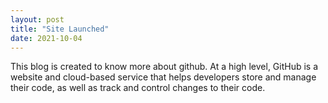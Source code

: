 ```yaml
---
layout: post
title: "Site Launched"
date: 2021-10-04
---
```

This blog is created to know more about github. At a high level, GitHub is a website and cloud-based service that helps developers store and manage their code, as well as track and control changes to their code.
